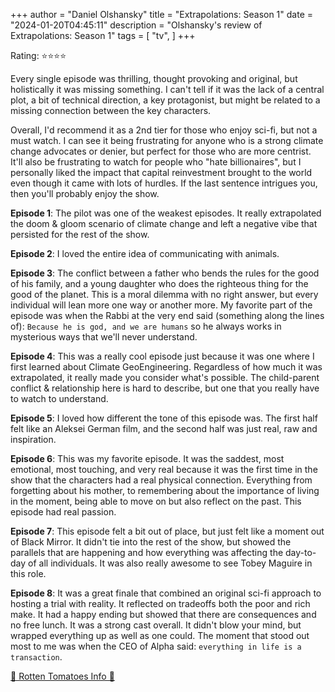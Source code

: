 +++
author = "Daniel Olshansky"
title = "Extrapolations: Season 1"
date = "2024-01-20T04:45:11"
description = "Olshansky's review of Extrapolations: Season 1"
tags = [
    "tv",
]
+++

Rating: ⭐⭐⭐⭐

Every single episode was thrilling, thought provoking and original, but holistically
it was missing something. I can't tell if it was the lack of a central plot, a bit
of technical direction, a key protagonist, but might be related to a missing connection
between the key characters.

Overall, I'd recommend it as a 2nd tier for those who enjoy sci-fi, but not a must watch.
I can see it being frustrating for anyone who is a strong climate change advocates
or denier, but perfect for those who are more centrist. It'll also be frustrating to watch
for people who "hate billionaires", but I personally liked the impact that capital
reinvestment brought to the world even though it came with lots of hurdles. If the
last sentence intrigues you, then you'll probably enjoy the show.

**Episode 1**: The pilot was one of the weakest episodes. It really extrapolated
the doom & gloom scenario of climate change and left a negative vibe that persisted
for the rest of the show.

**Episode 2**: I loved the entire idea of communicating with animals.

**Episode 3**: The conflict between a father who bends the rules for the good of
his family, and a young daughter who does the righteous thing for the good of
the planet. This is a moral dilemma with no right answer, but every individual
will lean more one way or another more. My favorite part of the episode was when
the Rabbi at the very end said (something along the lines of): `Because he is god,
and we are humans` so he always works in mysterious ways that we'll never understand.

**Episode 4**: This was a really cool episode just because it was one where I first
learned about Climate GeoEngineering. Regardless of how much it was extrapolated,
it really made you consider what's possible. The child-parent conflict & relationship
here is hard to describe, but one that you really have to watch to understand.

**Episode 5**: I loved how different the tone of this episode was. The first
half felt like an Aleksei German film, and the second half was just real, raw
and inspiration.

**Episode 6**: This was my favorite episode. It was the saddest, most emotional,
most touching, and very real because it was the first time in the show that the
characters had a real physical connection. Everything from forgetting about his
mother, to remembering about the importance of living in the moment, being able
to move on but also reflect on the past. This episode had real passion.

**Episode 7**: This episode felt a bit out of place, but just felt like a moment
out of Black Mirror. It didn't tie into the rest of the show, but showed the parallels
that are happening and how everything was affecting the day-to-day of all individuals.
It was also really awesome to see Tobey Maguire in this role.

**Episode 8**: It was a great finale that combined an original sci-fi approach
to hosting a trial with reality. It reflected on tradeoffs both the poor and
rich make. It had a happy ending but showed that there are consequences and
no free lunch. It was a strong cast overall. It didn't blow your mind, but wrapped
everything up as well as one could. The moment that stood out most to me was
when the CEO of Alpha said: `everything in life is a transaction`.

[🍅 Rotten Tomatoes Info 🍅](https://www.rottentomatoes.com/tv/extrapolations/s01)
